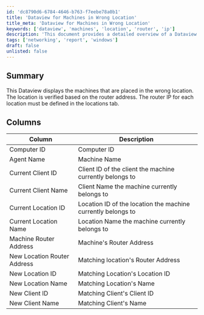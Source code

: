 ```yaml
---
id: 'dc8790d6-6784-4646-b763-f7eebe78a0b1'
title: 'Dataview for Machines in Wrong Location'
title_meta: 'Dataview for Machines in Wrong Location'
keywords: ['dataview', 'machines', 'location', 'router', 'ip']
description: 'This document provides a detailed overview of a Dataview that displays machines incorrectly placed in locations based on router addresses. It outlines the necessary columns and their descriptions to help identify misplacements and ensure accurate location tracking.'
tags: ['networking', 'report', 'windows']
draft: false
unlisted: false
---
```


## Summary

This Dataview displays the machines that are placed in the wrong location. The location is verified based on the router address. The router IP for each location must be defined in the locations tab.

## Columns

| Column                     | Description                                                        |
|---------------------------|--------------------------------------------------------------------|
| Computer ID               | Computer ID                                                       |
| Agent Name                | Machine Name                                                     |
| Current Client ID         | Client ID of the client the machine currently belongs to          |
| Current Client Name       | Client Name the machine currently belongs to                      |
| Current Location ID       | Location ID of the location the machine currently belongs to      |
| Current Location Name     | Location Name the machine currently belongs to                    |
| Machine Router Address     | Machine's Router Address                                          |
| New Location Router Address| Matching location's Router Address                                 |
| New Location ID           | Matching Location's Location ID                                    |
| New Location Name         | Matching Location's Name                                          |
| New Client ID             | Matching Client's Client ID                                       |
| New Client Name           | Matching Client's Name                                            |


